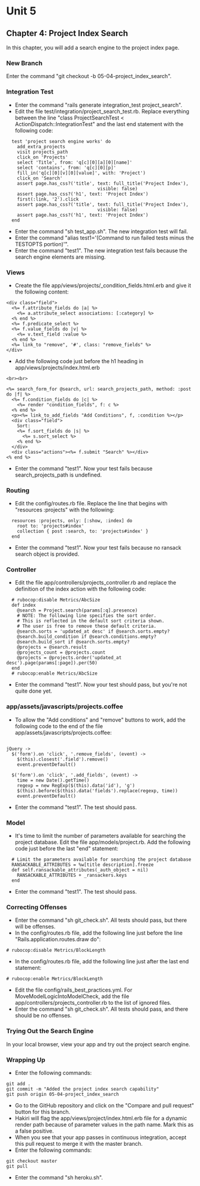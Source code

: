 # Unit 5
## Chapter 4: Project Index Search

In this chapter, you will add a search engine to the project index page.

### New Branch
Enter the command "git checkout -b 05-04-project_index_search".

### Integration Test
* Enter the command "rails generate integration_test project_search".
* Edit the file test/integration/project_search_test.rb.  Replace everything between the line "class ProjectSearchTest < ActionDispatch::IntegrationTest" and the last end statement with the following code:
```
  test 'project search engine works' do
    add_extra_projects
    visit projects_path
    click_on 'Projects'
    select 'Title', from: 'q[c][0][a][0][name]'
    select 'contains', from: 'q[c][0][p]'
    fill_in('q[c][0][v][0][value]', with: 'Project')
    click_on 'Search'
    assert page.has_css?('title', text: full_title('Project Index'),
                                  visible: false)
    assert page.has_css?('h1', text: 'Project Index')
    first(:link, '2').click
    assert page.has_css?('title', text: full_title('Project Index'),
                                  visible: false)
    assert page.has_css?('h1', text: 'Project Index')
  end
```
* Enter the command "sh test_app.sh".  The new integration test will fail.
* Enter the command "alias test1='(Command to run failed tests minus the TESTOPTS portion)'".
* Enter the command "test1".  The new integration test fails because the search engine elements are missing.

### Views
* Create the file app/views/projects/_condition_fields.html.erb and give it the following content:
```
<div class="field">
  <%= f.attribute_fields do |a| %>
    <%= a.attribute_select associations: [:category] %>
  <% end %>
  <%= f.predicate_select %>
  <%= f.value_fields do |v| %>
    <%= v.text_field :value %>
  <% end %>
  <%= link_to "remove", '#', class: "remove_fields" %>
</div>
```
* Add the following code just before the h1 heading in app/views/projects/index.html.erb
```
<br><br>

<%= search_form_for @search, url: search_projects_path, method: :post do |f| %>
  <%= f.condition_fields do |c| %>
    <%= render "condition_fields", f: c %>
  <% end %>
  <p><%= link_to_add_fields "Add Conditions", f, :condition %></p>
  <div class="field">
    Sort:
    <%= f.sort_fields do |s| %>
      <%= s.sort_select %>
    <% end %>
  </div>
  <div class="actions"><%= f.submit "Search" %></div>
<% end %>
```
* Enter the command "test1".  Now your test fails because search_projects_path is undefined.

### Routing
* Edit the config/routes.rb file.  Replace the line that begins with "resources :projects" with the following:
```
  resources :projects, only: [:show, :index] do
    root to: 'projects#index'
    collection { post :search, to: 'projects#index' }
  end
```
* Enter the command "test1". Now your test fails because no ransack search object is provided.

### Controller
* Edit the file app/controllers/projects_controller.rb and replace the definition of the index action with the following code:
```
  # rubocop:disable Metrics/AbcSize
  def index
    @search = Project.search(params[:q].presence)
    # NOTE: The following line specifies the sort order.
    # This is reflected in the default sort criteria shown.
    # The user is free to remove these default criteria.
    @search.sorts = 'updated_at desc' if @search.sorts.empty?
    @search.build_condition if @search.conditions.empty?
    @search.build_sort if @search.sorts.empty?
    @projects = @search.result
    @projects_count = @projects.count
    @projects = @projects.order('updated_at desc').page(params[:page]).per(50)
  end
  # rubocop:enable Metrics/AbcSize
```
* Enter the command "test1".  Now your test should pass, but you're not quite done yet.

### app/assets/javascripts/projects.coffee
* To allow the "Add conditions" and "remove" buttons to work, add the following code to the end of the file app/assets/javascripts/projects.coffee:
```

jQuery ->
  $('form').on 'click', '.remove_fields', (event) ->
    $(this).closest('.field').remove()
    event.preventDefault()

  $('form').on 'click', '.add_fields', (event) ->
    time = new Date().getTime()
    regexp = new RegExp($(this).data('id'), 'g')
    $(this).before($(this).data('fields').replace(regexp, time))
    event.preventDefault()
```
* Enter the command "test1".  The test should pass.

### Model
* It's time to limit the number of parameters available for searching the project database.  Edit the file app/models/project.rb.  Add the following code just before the last "end" statement:
```
  # Limit the parameters available for searching the project database
  RANSACKABLE_ATTRIBUTES = %w[title description].freeze
  def self.ransackable_attributes(_auth_object = nil)
    RANSACKABLE_ATTRIBUTES + _ransackers.keys
  end
```
* Enter the command "test1".  The test should pass.

### Correcting Offenses
* Enter the command "sh git_check.sh".  All tests should pass, but there will be offenses.
* In the config/routes.rb file, add the following line just before the line "Rails.application.routes.draw do":
```
# rubocop:disable Metrics/BlockLength
```
* In the config/routes.rb file, add the following line just after the last end statement:
```
# rubocop:enable Metrics/BlockLength
```
* Edit the file config/rails_best_practices.yml.  For MoveModelLogicIntoModelCheck, add the file app/controllers/projects_controller.rb to the list of ignored files.
* Enter the command "sh git_check.sh".  All tests should pass, and there should be no offenses.

### Trying Out the Search Engine
In your local browser, view your app and try out the project search engine.

### Wrapping Up
* Enter the following commands:
```
git add .
git commit -m "Added the project index search capability"
git push origin 05-04-project_index_search
```
* Go to the GitHub repository and click on the "Compare and pull request" button for this branch.
* Hakiri will flag the app/views/project/index.html.erb file for a dynamic render path because of parameter values in the path name.  Mark this as a false positive.
* When you see that your app passes in continuous integration, accept this pull request to merge it with the master branch.
* Enter the following commands:
```
git checkout master
git pull
```
* Enter the command "sh heroku.sh".
